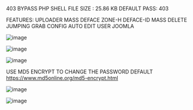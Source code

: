 403 BYPASS PHP SHELL FILE SIZE : 25.86 KB
DEFAULT PASS: 403

FEATURES: 
UPLOADER
MASS DEFACE
ZONE-H
DEFACE-ID
MASS DELETE
JUMPING
GRAB CONFIG
AUTO EDIT USER JOOMLA

![image](https://github.com/403BYPASSSHELL/403-BYPASS-SHELL/assets/141240085/0a8c6745-f806-4800-a4f6-8115e0cc4d3d)

![image](https://github.com/403BYPASSSHELL/403-BYPASS-SHELL/assets/141240085/40016c92-5eb2-4350-afe4-94f3c08099c0)

![image](https://github.com/403BYPASSSHELL/403-BYPASS-SHELL/assets/141240085/190d2a83-5c37-45c0-87f3-1acb7b58a3df)


USE MD5 ENCRYPT TO CHANGE THE PASSWORD DEFAULT
https://www.md5online.org/md5-encrypt.html

![image](https://github.com/403BYPASSSHELL/403-BYPASS-SHELL/assets/141240085/e8bfc256-25d2-4965-86d7-017dda37dd12)

![image](https://github.com/403BYPASSSHELL/403-BYPASS-SHELL/assets/141240085/fc399e55-498f-471d-8224-f955de074a27)




